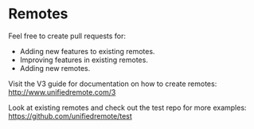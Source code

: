 Remotes
===============

Feel free to create pull requests for:

- Adding new features to existing remotes.
- Improving features in existing remotes.
- Adding new remotes.

Visit the V3 guide for documentation on how to create remotes:
http://www.unifiedremote.com/3

Look at existing remotes and check out the test repo for more examples:
https://github.com/unifiedremote/test
